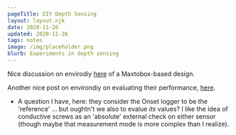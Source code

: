 ```yaml
---
pageTitle: DIY Depth Sensing
layout: layout.njk
date: 2020-11-26
updated: 2020-11-26
tags: notes 
image: /img/placeholder.png
blurb: Experiments in depth sensing
---
```


Nice discussion on envirodiy [here](https://www.envirodiy.org/ultrasonic-water-depth-sensor/) of a Maxtobox-based design.

Another nice post on environdiy on evaluating their performance, [here](https://www.envirodiy.org/evaluation-water-level-monitoring-maxbotix-ultrasonic-sensors/).

- A question I have, here:  they consider the Onset logger to be the 'reference' ... but oughtn't we also to evalue *its* values?  I like the idea of conductive screws as an 'absolute' external check on either sensor (though maybe that measurement mode is more complex than I realize).














